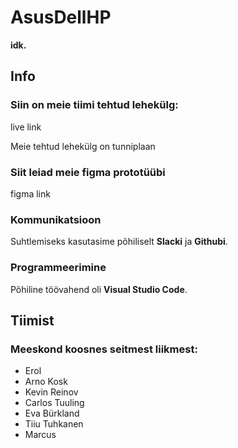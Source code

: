 # AsusDellHP

**idk.**

## Info

### Siin on meie tiimi tehtud lehekülg:

live link

Meie tehtud lehekülg on tunniplaan

### Siit leiad meie figma prototüübi

figma link

### Kommunikatsioon

Suhtlemiseks kasutasime põhiliselt **Slacki** ja **Githubi**.

### Programmeerimine

Põhiline töövahend oli **Visual Studio Code**.

## Tiimist

### Meeskond koosnes seitmest liikmest:

- Erol
- Arno Kosk
- Kevin Reinov
- Carlos Tuuling
- Eva Bürkland
- Tiiu Tuhkanen
- Marcus

